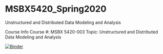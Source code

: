# MSBX5420_Spring2020
Unstructured and Distributed Data Modeling and Analysis

Course Info
Course #: MSBX 5420-003
Topic: Unstructured and Distributed Data Modeling and Analysis

[![Binder](https://mybinder.org/badge_logo.svg)](https://mybinder.org/v2/gh/peigangzhang/MSBX5420_Spring2020/master)
